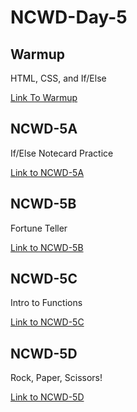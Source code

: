 # NCWD-Day-5

## Warmup
HTML, CSS, and If/Else

[Link To Warmup](https://github.com/codebug-nc/NCWD-5-warmup)


## NCWD-5A
If/Else Notecard Practice

[Link to NCWD-5A](https://github.com/codebug-nc/NCWD-5A)



## NCWD-5B
Fortune Teller

[Link to NCWD-5B](https://github.com/codebug-nc/NCWD-5B)



## NCWD-5C
Intro to Functions

[Link to NCWD-5C](https://github.com/codebug-nc/NCWD-5C)



## NCWD-5D
Rock, Paper, Scissors! 

[Link to NCWD-5D](https://github.com/codebug-nc/NCWD-5D)
